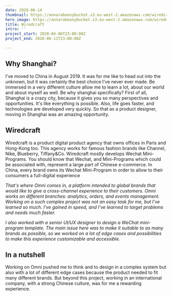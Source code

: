 ```yaml
---
date: 2020-06-14
thumbnail: https://annarabeonybucket.s3.eu-west-2.amazonaws.com/wiredcraft_trumbnail.png
hero_image: https://annarabeonybucket.s3.eu-west-2.amazonaws.com/wiredcraft_hero_image.png
title: Wiredcraft
intro: ''
project_start: 2020-04-06T23:00:00Z
project_end: 2020-06-11T23:00:00Z

---
```

## Why Shanghai?

I've moved to China in August 2019. It was for me like to head out into the unknown, but it was certainly the best choice I've never ever made. Be immersed in a very different culture allow me to learn a lot, about our world and about myself as well. Be why shanghai specifically? First of all, Shanghai is a crazy city, because it gives you so many perspectives and opportunities. It's like everything is possible. Also, life goes faster, and technologies are developed very quickly. So that as a product designer, moving in Shanghai was an amazing opportunity.

## Wiredcraft

Wiredcraft is a product digital product agency that owns offices in Paris and Hong-Kong too. This agency works for famous fashion brands like Channel, Nike, Blueberry, Tiffany&Co. Wiredcraft mostly develops Wechat Mini-Programs. You should know that Wechat, and Mini-Programs which could be associated with, represent a large part of Chinese e-commerce. In China, every brand owns its Wechat Mini-Program in order to allow to their consumers a full-digital experience

_That's where Omni comes in, a platform intended to global brands that would like to give a cross-channel experience to their customers. Omni works on different branches: analytics, orders, and events management. Working on a such complex project was not an easy task for me, but I've learned so much. I've gained in speed, and I've learned to target problems and needs much faster._

_I also worked with a senior UI/UX designer to design a WeChat mini-program template. The main issue here was to make it suitable to as many brands as possible, so we worked on a lot of edge cases and possibilities to make this experience customizable and accessible._

## In a nutshell

Working on Omni pushed me to think and to design in a complex system but also with a lot of different edge cases because the product needed to fit many different brands. But beyond this project, working in an international company, with a strong Chinese culture, was for me a rewarding experience.